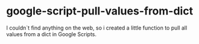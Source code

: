 # google-script-pull-values-from-dict
I couldn`t find anything on the web, so i created a little function to pull all values from a dict in Google Scripts.
